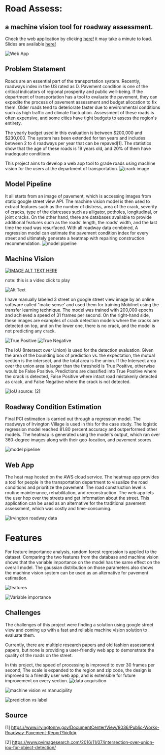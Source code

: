 # Road Assess:
## a machine vision tool for roadway assessment.
Check the web application by clicking [here!](http://sohiai.com:8501/) it may take a minute to load. Slides are available [here!](https://drive.google.com/file/d/1kkndJiWxvidbQfpAiQ053NZJzN-4_53u/view)

![Web App](/images/webapp.png)

## Problem Statement
Roads are an essential part of the transportation system. 
Recently, roadways index in the US rated as D. Pavement condition is one of the critical indicators of regional prosperity and public well-being. If the department of transportation has a tool to evaluate the pavement, they can expedite the process of pavement assessment and budget allocation to fix them.
Older roads tend to deteriorate faster due to environmental conditions such as high traffic and climate fluctuation.
Assessment of these roads is often expensive, and some cities have tight budgets to assess the region's entirety.

The yearly budget used in this evaluation is between $200,000 and $230,000. The system has been extended for ten years and includes between 2 to 4 roadways per year that can be repaved[1]. The statistics show that the age of these roads is 19 years old, and 20% of them have inadequate conditions.

This project aims to develop a web app tool to grade roads using machine vision for the users at the department of transportation.
![crack image](/images/crack.png)

## Model Pipeline
It all starts from an image of pavement, which is accessing images from static google street view API. The machine vision model is then used to extract features such as the number of distress, area of the crack, severity of cracks, type of the distresses such as alligator, potholes, longitudinal, or joint cracks. On the other hand, there are databases available to provide additional features such as the roads' length, the roads' width, and the last time the road was resurfaced. With all roadway data combined, A regression model can estimate the pavement condition index for every street and ultimately generate a heatmap with repairing construction recommendation. 
![model pipeline](/images/model_pipeline.png)


## Machine Vision
[![IMAGE ALT TEXT HERE](http://img.youtube.com/vi/OxOXjhtULTk/1.jpg)](http://www.youtube.com/watch?v=OxOXjhtULTk)

note: this is a video click to play

![Alt Text](/images/label.gif)


I have manually labeled 3 street on google street view image by an online software called "make sense' and used them for training Mobilnet using the transfer learning technique.  The model was trained with 200,000 epochs and achieved a speed of 31 frames per second. On the right-hand side, these images are examples of crack detection models where the cracks are detected on top, and on the lower one, there is no crack, and the model is not predicting any crack.

![True Positive](/images/TP.png)
![True Negative](/images/TN.png)

The IoU (Intersect over Union) is used for the detection evaluation. Given the area of the bounding box of prediction vs. the expectation, the mutual section is the intersect, and the total area is the union. If the Intersect area over the union area is larger than the threshold is True Positive, otherwise would be False Positive. Predictions are classified into True Positive where the crack is detected, False Positive where intact road mistakenly detected as crack, and False Negative where the crack is not detected.

![IoU](/images/iou2.png)
source: [2] 

## Roadway Condition Estimation
Final PCI estimation is carried out through a regression model. The roadways of Irvington Village is used in this for the case study. The logistic regression model reached 81.80 percent accuracy and outperformed other models. The heatmap is generated using the model's output, which ran over 360-degree images along with their geo-location, and pavement scores.

![model pipeline](/images/reg_bench.png)

## Web App
The heat map hosted on the AWS cloud service. The heatmap app provides a tool for people in the transportation department to visualize the road conditions and prioritize the pavement. The road construction level is routine maintenance, rehabilitation, and reconstruction. The web app lets the user hop over the streets and get information about the street. This application can be used as an alternative for the traditional pavement assessment, which was costly and time-consuming.

![Irvington roadway data](/images/Irv_data.png)


# Features
For feature importance analysis, random forest regression is applied to the dataset. Comparing the two features from the database and machine vision shows that the variable importance on the model has the same effect on the overall model. The gaussian distribution on those parameters also shows the machine vision system can be used as an alternative for pavement estimation.

![features](/images/features.png)

![Variable importance](/images/Var_importance.png)
## Challenges
The challenges of this project were finding a solution using google street view and coming up with a fast and reliable machine vision solution to evaluate them.

Currently, there are multiple research papers and old fashion assessment papers, but none is providing a user-friendly web app to demonstrate the quality of the roads on the street.

In this project, the speed of processing is improved to over 30 frames per second; The scale is expanded to the region and zip code, the design is improved to a friendly user web app, and is extensible for future improvement on every section.
![data acquisition](/images/3d_data.png)

![machine vision vs manucipility](/images/mv_manu.png)

![prediction vs label](/images/pred_label.png)



## Source
[1] https://www.irvingtonny.gov/DocumentCenter/View/8036/Public-Works-Roadway-Pavement-Report?bidId=

[2] https://www.pyimagesearch.com/2016/11/07/intersection-over-union-iou-for-object-detection/
